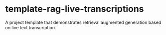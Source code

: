 # template-rag-live-transcriptions
A project template that demonstrates retrieval augmented generation based on live text transcription.
